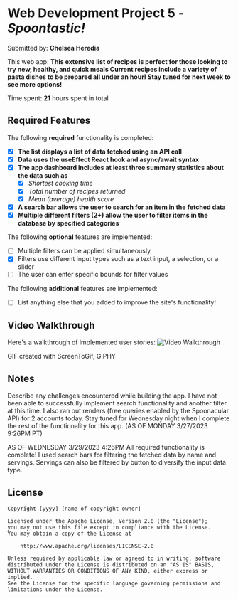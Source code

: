# Web Development Project 5 - *Spoontastic!*

Submitted by: **Chelsea Heredia**

This web app: **This extensive list of recipes is perfect for those looking to try new, healthy, and quick meals Current recipes include a variety of pasta dishes 
to be prepared all under an hour! Stay tuned for next week to see more options!**

Time spent: **21** hours spent in total

## Required Features

The following **required** functionality is completed:

- [X] **The list displays a list of data fetched using an API call**
- [X] **Data uses the useEffect React hook and async/await syntax**
- [X] **The app dashboard includes at least three summary statistics about the data such as**
  - [X] *Shortest cooking time*
  - [X] *Total number of recipes returned*
  - [X] *Mean (average) health score*
- [X] **A search bar allows the user to search for an item in the fetched data**
- [X] **Multiple different filters (2+) allow the user to filter items in the database by specified categories**

The following **optional** features are implemented:

- [ ] Multiple filters can be applied simultaneously
- [X] Filters use different input types such as a text input, a selection, or a slider
- [ ] The user can enter specific bounds for filter values

The following **additional** features are implemented:

* [ ] List anything else that you added to improve the site's functionality!

## Video Walkthrough

Here's a walkthrough of implemented user stories:
<img src='http://i.imgur.com/avbQjjYh.gif' title='Video Walkthrough' width='' alt='Video Walkthrough' />

<!-- Replace this with whatever GIF tool you used! -->
GIF created with ScreenToGif, GIPHY
<!-- Recommended tools:
[Kap](https://getkap.co/) for macOS
[ScreenToGif](https://www.screentogif.com/) for Windows
[peek](https://github.com/phw/peek) for Linux. -->

## Notes

Describe any challenges encountered while building the app.
I have not been able to successfully implement search functionality and another filter at this time. I also ran out renders (free queries enabled by the Spoonacular API)
for 2 accounts today. Stay tuned for Wednesday night when I complete the rest of the functionality for this app. (AS OF MONDAY 3/27/2023 9:26PM PT)

AS OF WEDNESDAY 3/29/2023 4:26PM
All required functionality is complete! I used search bars for filtering the fetched data by name and servings. Servings can also be filtered by button to diversify the input data type.


## License

    Copyright [yyyy] [name of copyright owner]

    Licensed under the Apache License, Version 2.0 (the "License");
    you may not use this file except in compliance with the License.
    You may obtain a copy of the License at

        http://www.apache.org/licenses/LICENSE-2.0

    Unless required by applicable law or agreed to in writing, software
    distributed under the License is distributed on an "AS IS" BASIS,
    WITHOUT WARRANTIES OR CONDITIONS OF ANY KIND, either express or implied.
    See the License for the specific language governing permissions and
    limitations under the License.
